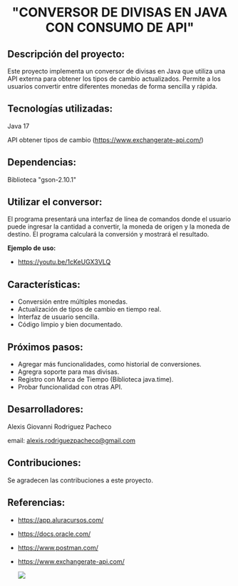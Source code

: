 <h1 align="center">"CONVERSOR DE DIVISAS EN JAVA CON CONSUMO DE API"</h1>

<h2>Descripción del proyecto:</h2>

Este proyecto implementa un conversor de divisas en Java que utiliza una API externa para obtener los tipos de cambio actualizados. Permite a los usuarios convertir entre diferentes monedas de forma sencilla y rápida.

<h2>Tecnologías utilizadas:</h2>

Java 17

API obtener tipos de cambio (https://www.exchangerate-api.com/)

<h2>Dependencias:</h2>

Biblioteca "gson-2.10.1"

<h2>Utilizar el conversor:</h2>

El programa presentará una interfaz de línea de comandos donde el usuario puede ingresar la cantidad a convertir, la moneda de origen y la moneda de destino. 
El programa calculará la conversión y mostrará el resultado.

<b>Ejemplo de uso:</b>

* https://youtu.be/1cKeUGX3VLQ

<h2>Características:</h2>

* Conversión entre múltiples monedas.
* Actualización de tipos de cambio en tiempo real.
* Interfaz de usuario sencilla.
* Código limpio y bien documentado.

<h2>Próximos pasos:</h2>

* Agregar más funcionalidades, como historial de conversiones.
* Agregra soporte para mas divisas.
* Registro con Marca de Tiempo (Biblioteca java.time).
* Probar funcionalidad con otras API.

<h2>Desarrolladores:</h2>

Alexis Giovanni Rodriguez Pacheco

email: alexis.rodriguezpacheco@gmail.com

<h2>Contribuciones:</h2>

Se agradecen las contribuciones a este proyecto.

<h2>Referencias:</h2>

* https://app.aluracursos.com/
* https://docs.oracle.com/
* https://www.postman.com/
* https://www.exchangerate-api.com/


    
   <p align="left">
   <img src="https://img.shields.io/badge/STATUS-EN%20DESAROLLO-blue">
   </p>
